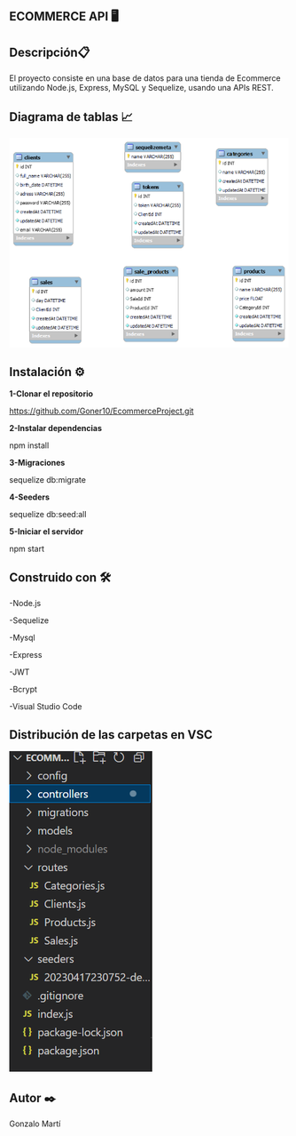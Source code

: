 ECOMMERCE API 🖥️
---



Descripción📋
---



El proyecto consiste en una base de datos para una tienda de Ecommerce utilizando Node.js, Express, MySQL y Sequelize, 
usando una APIs REST.




Diagrama de tablas 📈
--- 

![](https://github.com/Goner10/EcommerceProject/blob/main/tablas.png)


Instalación ⚙️
---

**1-Clonar el repositorio** 

https://github.com/Goner10/EcommerceProject.git


**2-Instalar dependencias** 


npm install


**3-Migraciones**


sequelize db:migrate


**4-Seeders**


sequelize db:seed:all


**5-Iniciar el servidor**


npm start




Construido con 🛠️ 
---

-Node.js

-Sequelize

-Mysql

-Express

-JWT

-Bcrypt

-Visual Studio Code



Distribución de las carpetas en VSC
---

![](https://github.com/Goner10/EcommerceProject/blob/main/carpetasVSC.png)



Autor ✒️
---
Gonzalo Martí 
